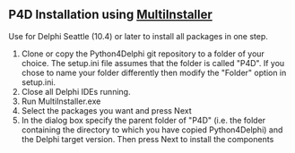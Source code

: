 ## P4D Installation using [MultiInstaller](https://github.com/pyscripter/MultiInstaller)

Use for Delphi Seattle (10.4) or later to install all packages in one step. 

1. Clone or copy the Python4Delphi git repository to a folder of your choice.  The setup.ini file assumes that the folder is called "P4D".  If you chose to name your folder differently then modify the "Folder" option in setup.ini.
2. Close all Delphi IDEs running.
3. Run MultiInstaller.exe
4. Select the packages you want and press Next
5. In the dialog box specify the parent folder of "P4D" (i.e. the folder containing the directory to which you have copied Python4Delphi) and the Delphi target version.  Then press Next to install the components

